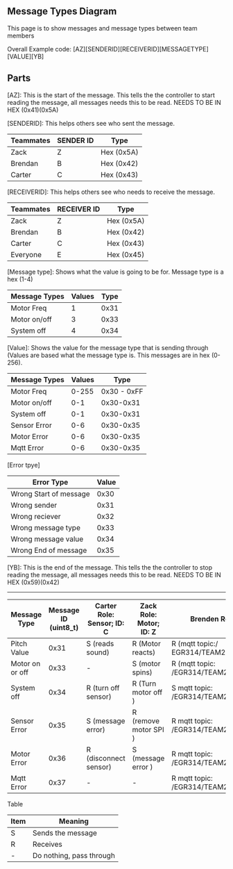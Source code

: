 ## Message Types Diagram

This page is to show messages and message types between team members

Overall Example code: [AZ][SENDERID][RECEIVERID][MESSAGETYPE][VALUE][YB]

## Parts

[AZ]: This is the start of the message. This tells the the controller to start reading the message, all messages needs this to be read. NEEDS TO BE IN HEX (0x41)(0x5A)

[SENDERID]: This helps others see who sent the message. 

| Teammates | SENDER ID | Type |
| ---------|---------|----------|
|Zack | Z| Hex (0x5A)
|Brendan | B| Hex (0x42)
|Carter | C| Hex (0x43)


[RECEIVERID]: This helps others see who needs to receive the message. 

| Teammates | RECEIVER ID | Type |
| ---------|---------|----------|
|Zack | Z | Hex (0x5A)
|Brendan | B| Hex (0x42)
|Carter | C| Hex (0x43)
| Everyone | E | Hex (0x45)


[Message type]: Shows what the value is going to be for. Message type is a hex (1-4)

| Message Types | Values | Type |
| ---------|---------|----------|
| Motor Freq | 1 | 0x31 |
| Motor on/off | 3 | 0x33 |
| System off | 4 | 0x34 |

[Value]: Shows the value for the message type that is sending through (Values are based what the message type is. This messages are in hex (0-256).

| Message Types | Values | Type |
| ---------|---------|----------|
| Motor Freq | 0-255 | 0x30 - 0xFF |
| Motor on/off | 0-1 | 0x30-0x31 |
| System off | 0-1 | 0x30-0x31 |
| Sensor Error | 0-6 |  0x30-0x35 |
| Motor Error | 0-6 |  0x30-0x35 |
| Mqtt Error | 0-6 |  0x30-0x35 |

[Error tpye]

| Error Type | Value|
|---|---|
| Wrong Start of message | 0x30 |
| Wrong sender | 0x31 |
| Wrong reciever | 0x32 |
| Wrong message type | 0x33 |
| Wrong message value | 0x34 |
| Wrong End of message | 0x35 | 

[YB]: This is the end of the message. This tells the the controller to stop reading the message, all messages needs this to be read. NEEDS TO BE IN HEX (0x59)(0x42)

---
| Message Type | Message ID  (uint8_t) | Carter Role: Sensor; ID: C | Zack Role: Motor; ID: Z | Brenden Role Web; ID: B |
|---|----|----|-----|---|
| Pitch Value | 0x31 | S (reads sound) | R (Motor reacts) | R (mqtt topic:/ EGR314/TEAM2/PITCH) |
| Motor on or off | 0x33 | - | S (motor spins) | R (mqtt topic: /EGR314/TEAM203/MOTORON |
| System off | 0x34 | R (turn off sensor) | R (Turn motor off ) | S mqtt topic: /EGR314/TEAM203/OFF |
| Sensor Error | 0x35 | S (message error) | R (remove motor SPI ) | R mqtt topic: /EGR314/TEAM203/SENSORERROR |
| Motor Error | 0x36 | R (disconnect sensor) | S (message error ) | R mqtt topic: /EGR314/TEAM203/MOTORERROR |
| Mqtt Error | 0x37 | - | - | R mqtt topic: /EGR314/TEAM203/MQTTERROR |


Table

| Item | Meaning |
|---|---|
| S | Sends the message |
| R | Receives |
| - | Do nothing, pass through |
